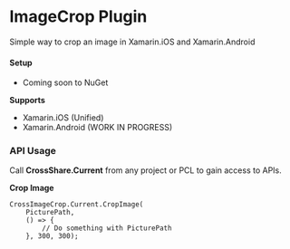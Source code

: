 # ImageCrop Plugin

Simple way to crop an image in Xamarin.iOS and Xamarin.Android

#### Setup
* Coming soon to NuGet

**Supports**
* Xamarin.iOS (Unified)
* Xamarin.Android (WORK IN PROGRESS)

### API Usage

Call **CrossShare.Current** from any project or PCL to gain access to APIs.

**Crop Image**
```
CrossImageCrop.Current.CropImage(
	PicturePath, 
	() => { 
		// Do something with PicturePath 
	}, 300, 300);
```
